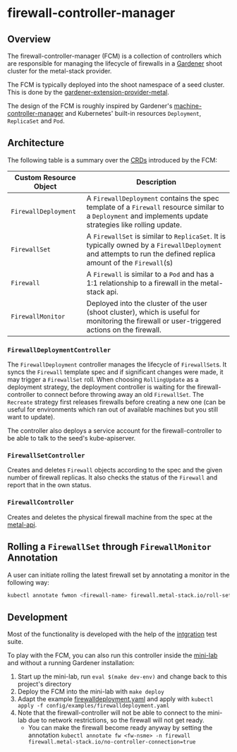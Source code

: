 # firewall-controller-manager

## Overview

The firewall-controller-manager (FCM) is a collection of controllers which are responsible for managing the lifecycle of firewalls in a [Gardener](https://gardener.cloud/) shoot cluster for the metal-stack provider.

The FCM is typically deployed into the shoot namespace of a seed cluster. This is done by the [gardener-extension-provider-metal](https://github.com/metal-stack/gardener-extension-provider-metal/).

The design of the FCM is roughly inspired by Gardener's [machine-controller-manager](https://github.com/gardener/machine-controller-manager) and Kubernetes' built-in resources `Deployment`, `ReplicaSet` and `Pod`.

## Architecture

The following table is a summary over the [CRDs](https://kubernetes.io/docs/concepts/extend-kubernetes/api-extension/custom-resources/) introduced by the FCM:

| Custom Resource Object | Description                                                                                                                                                     |
| ---------------------- | --------------------------------------------------------------------------------------------------------------------------------------------------------------- |
| `FirewallDeployment`   | A `FirewallDeployment` contains the spec template of a `Firewall` resource similar to a `Deployment` and implements update strategies like rolling update.      |
| `FirewallSet`          | A `FirewallSet` is similar to `ReplicaSet`. It is typically owned by a `FirewallDeployment` and attempts to run the defined replica amount of the `Firewall`(s) |
| `Firewall`             | A `Firewall` is similar to a `Pod` and has a 1:1 relationship to a firewall in the metal-stack api.                                                             |
| `FirewallMonitor`      | Deployed into the cluster of the user (shoot cluster), which is useful for monitoring the firewall or user-triggered actions on the firewall.                   |

### `FirewallDeploymentController`

The `FirewallDeployment` controller manages the lifecycle of `FirewallSet`s. It syncs the `Firewall` template spec and if significant changes were made, it may trigger a `FirewallSet` roll. When choosing `RollingUpdate` as a deployment strategy, the deployment controller is waiting for the firewall-controller to connect before throwing away an old `FirewallSet`. The `Recreate` strategy first releases firewalls before creating a new one (can be useful for environments which ran out of available machines but you still want to update).

The controller also deploys a service account for the firewall-controller to be able to talk to the seed's kube-apiserver.

### `FirewallSetController`

Creates and deletes `Firewall` objects according to the spec and the given number of firewall replicas. It also checks the status of the `Firewall` and report that in the own status.

### `FirewallController`

Creates and deletes the physical firewall machine from the spec at the [metal-api](https://github.com/metal-stack/metal-api).

## Rolling a `FirewallSet` through `FirewallMonitor` Annotation

A user can initiate rolling the latest firewall set by annotating a monitor in the following way:

```bash
kubectl annotate fwmon <firewall-name> firewall.metal-stack.io/roll-set=true
```

## Development

Most of the functionality is developed with the help of the [intgration](integration) test suite.

To play with the FCM, you can also run this controller inside the [mini-lab](https://github.com/metal-stack/mini-lab) and without a running Gardener installation:

1. Start up the mini-lab, run `eval $(make dev-env)` and change back to this project's directory
1. Deploy the FCM into the mini-lab with `make deploy`
1. Adapt the example [firewalldeployment.yaml](config/examples/firewalldeployment.yaml) and apply with `kubectl apply -f config/examples/firewalldeployment.yaml`
1. Note that the firewall-controller will not be able to connect to the mini-lab due to network restrictions, so the firewall will not get ready.
   - You can make the firewall become ready anyway by setting the annotation `kubectl annotate fw <fw-nsme> -n firewall firewall.metal-stack.io/no-controller-connection=true`
